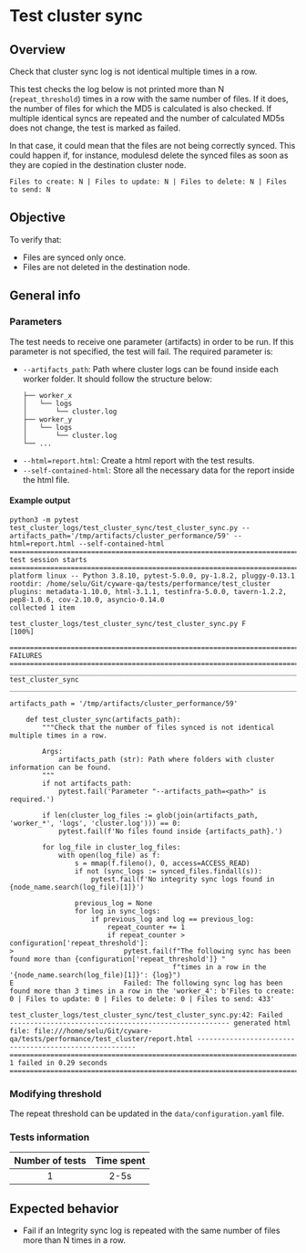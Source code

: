 # Test cluster sync

## Overview 

Check that cluster sync log is not identical multiple times in a row.

This test checks the log below is not printed more than N (`repeat_threshold`) times in a row with the same number of files. If it does, the number of files for which the MD5 is calculated is also checked. If multiple identical syncs are repeated and the number of calculated MD5s does not change, the test is marked as failed.

In that case, it could mean that the files are not being correctly synced. This could happen if, for instance, modulesd delete the synced files as soon as they are copied in the destination cluster node.
```
Files to create: N | Files to update: N | Files to delete: N | Files to send: N
```

## Objective

To verify that:
- Files are synced only once. 
- Files are not deleted in the destination node.

## General info
### Parameters
The test needs to receive one parameter  (artifacts) in order to be run. If this parameter is not specified, the test will fail. The required parameter is:
- `--artifacts_path`: Path where cluster logs can be found inside each worker folder. It should follow the structure below:
    ```.
    ├── worker_x
    │   └── logs
    │       └── cluster.log
    ├── worker_y
    │   └── logs
    │       └── cluster.log
    └── ...
    ```
- `--html=report.html`: Create a html report with the test results. 
- `--self-contained-html`: Store all the necessary data for the report inside the html file.

#### Example output
```shell
python3 -m pytest test_cluster_logs/test_cluster_sync/test_cluster_sync.py --artifacts_path='/tmp/artifacts/cluster_performance/59' --html=report.html --self-contained-html
============================================================================================ test session starts ============================================================================================
platform linux -- Python 3.8.10, pytest-5.0.0, py-1.8.2, pluggy-0.13.1
rootdir: /home/selu/Git/cyware-qa/tests/performance/test_cluster
plugins: metadata-1.10.0, html-3.1.1, testinfra-5.0.0, tavern-1.2.2, pep8-1.0.6, cov-2.10.0, asyncio-0.14.0
collected 1 item                                                                                                                                                                                            

test_cluster_logs/test_cluster_sync/test_cluster_sync.py F                                                                                                                                            [100%]

================================================================================================= FAILURES ==================================================================================================
_____________________________________________________________________________________________ test_cluster_sync _____________________________________________________________________________________________

artifacts_path = '/tmp/artifacts/cluster_performance/59'

    def test_cluster_sync(artifacts_path):
        """Check that the number of files synced is not identical multiple times in a row.
    
        Args:
            artifacts_path (str): Path where folders with cluster information can be found.
        """
        if not artifacts_path:
            pytest.fail('Parameter "--artifacts_path=<path>" is required.')
    
        if len(cluster_log_files := glob(join(artifacts_path, 'worker_*', 'logs', 'cluster.log'))) == 0:
            pytest.fail(f'No files found inside {artifacts_path}.')
    
        for log_file in cluster_log_files:
            with open(log_file) as f:
                s = mmap(f.fileno(), 0, access=ACCESS_READ)
                if not (sync_logs := synced_files.findall(s)):
                    pytest.fail(f'No integrity sync logs found in {node_name.search(log_file)[1]}')
    
                previous_log = None
                for log in sync_logs:
                    if previous_log and log == previous_log:
                        repeat_counter += 1
                        if repeat_counter > configuration['repeat_threshold']:
>                           pytest.fail(f"The following sync has been found more than {configuration['repeat_threshold']} "
                                        f"times in a row in the '{node_name.search(log_file)[1]}': {log}")
E                           Failed: The following sync log has been found more than 3 times in a row in the 'worker_4': b'Files to create: 0 | Files to update: 0 | Files to delete: 0 | Files to send: 433'

test_cluster_logs/test_cluster_sync/test_cluster_sync.py:42: Failed
------------------------------------------------------ generated html file: file:///home/selu/Git/cyware-qa/tests/performance/test_cluster/report.html -------------------------------------------------------
========================================================================================= 1 failed in 0.29 seconds ==========================================================================================
```

### Modifying threshold
The repeat threshold can be updated in the `data/configuration.yaml` file.

### Tests information

| Number of tests | Time spent |
|:--:|:--:|
| 1 | 2-5s |

## Expected behavior

- Fail if an Integrity sync log is repeated with the same number of files more than N times in a row. 
